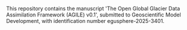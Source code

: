 This repository contains the manuscript 'The Open Global Glacier Data Assimilation Framework (AGILE) v0.1', submitted to Geoscientific Model Development, with identification number egusphere-2025-3401.
